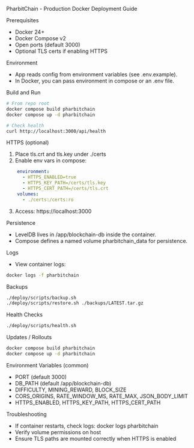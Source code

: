 PharbitChain - Production Docker Deployment Guide

Prerequisites
- Docker 24+
- Docker Compose v2
- Open ports (default 3000)
- Optional TLS certs if enabling HTTPS

Environment
- App reads config from environment variables (see .env.example).
- In Docker, you can pass environment in compose or an .env file.

Build and Run
```bash
# From repo root
docker compose build pharbitchain
docker compose up -d pharbitchain

# Check health
curl http://localhost:3000/api/health
```

HTTPS (optional)
1. Place tls.crt and tls.key under ./certs
2. Enable env vars in compose:
```yaml
    environment:
      - HTTPS_ENABLED=true
      - HTTPS_KEY_PATH=/certs/tls.key
      - HTTPS_CERT_PATH=/certs/tls.crt
    volumes:
      - ./certs:/certs:ro
```
3. Access: https://localhost:3000

Persistence
- LevelDB lives in /app/blockchain-db inside the container.
- Compose defines a named volume pharbitchain_data for persistence.

Logs
- View container logs:
```bash
docker logs -f pharbitchain
```

Backups
```bash
./deploy/scripts/backup.sh
./deploy/scripts/restore.sh ./backups/LATEST.tar.gz
```

Health Checks
```bash
./deploy/scripts/health.sh
```

Updates / Rollouts
```bash
docker compose build pharbitchain
docker compose up -d pharbitchain
```

Environment Variables (common)
- PORT (default 3000)
- DB_PATH (default /app/blockchain-db)
- DIFFICULTY, MINING_REWARD, BLOCK_SIZE
- CORS_ORIGINS, RATE_WINDOW_MS, RATE_MAX, JSON_BODY_LIMIT
- HTTPS_ENABLED, HTTPS_KEY_PATH, HTTPS_CERT_PATH

Troubleshooting
- If container restarts, check logs: docker logs pharbitchain
- Verify volume permissions on host
- Ensure TLS paths are mounted correctly when HTTPS is enabled